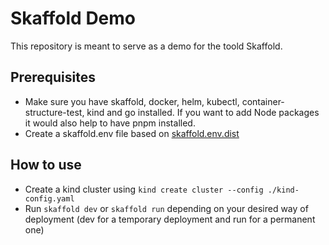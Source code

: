 # Skaffold Demo

This repository is meant to serve as a demo for the toold Skaffold.

## Prerequisites
- Make sure you have skaffold, docker, helm, kubectl, container-structure-test, kind and go installed. If you want to add Node packages it would also help to have pnpm installed.
- Create a skaffold.env file based on [skaffold.env.dist](./skaffold.env.dist)

## How to use
- Create a kind cluster using `kind create cluster --config ./kind-config.yaml`
- Run `skaffold dev` or `skaffold run` depending on your desired way of deployment (dev for a temporary deployment and run for a permanent one)
